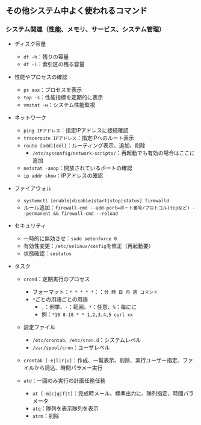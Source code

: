 ## その他システム中よく使われるコマンド



### システム関連（性能、メモリ、サービス、システム管理）

- ディスク容量
  - `df -h`：残りの容量
  - `df -i`：索引区の残る容量



- 性能やプロセスの確認
  - `ps aux`：プロセスを表示
  - `top -s`：性能指標を定期的に表示
  - `vmstat -w`：システム性能監視



- ネットワーク
  - `ping IPアドレス`：指定IPアドレスに接続確認
  - `traceroute IPアドレス`：指定IPへのルート表示
  - `route [add][del]`：ルーティング表示、追加、削除
    - `/etc/sysconfig/network-scripts/`：再起動でも有効の場合はここに追加
  - `netstat -anop`：開放されているポートの確認
  - `ip addr show`：IPアドレスの確認



- ファイアウォル
  - `systemctl [enable|disable|start|stop|status] firewalld`
  - ルール追加：`firewall-cmd --add-port=ポート番号/プロトコル(tcpなど) --permanent && firewall-cmd --reload`



- セキュリティ
  - 一時的に無効させ：`sudo setenforce 0`
  - 有効性変更：`/etc/selinux/config`を修正（再起動要）
  - 状態確認：`sestatus`



- タスク
  - `crond`：定期実行のプロセス
    - フォーマット：`* * * * *`：：`分 時 日 月 週 コマンド`
    - `*`ごとの用語ごとの用語
      - `,`：例挙、`-`：範囲、`*`：任意、`%`：毎にに
      - 例：`*10 8-18 * * 1,2,3,4,5 curl xx` 



  - 設定ファイル
    - `/etc/crontab、/etc/cron.d`：システムレベル
    - `/var/spool/cron`：ユーザレベル
  - `crontab [-e|l|r|u]`：作成、一覧表示、削除、実行ユーザー指定、ファイルから読込、時間パラメー実行



  - `atd`：一回のみ実行の計画任務任務
    - `at [-m|c|q|f|t]`：完成時メール、標準出力に、隊列指定、時間パラメータ
    - `atq`：隊列を表示隊列を表示
    - `atrm`：削除
<!--
# システム自動化

- サービス紹介
- 自動化スクリプト
-->

